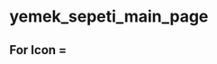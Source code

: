 # yemek_sepeti_main_page
 
## For Icon = <link rel="stylesheet" href="https://cdnjs.cloudflare.com/ajax/libs/font-awesome/6.7.2/css/all.min.css"/>